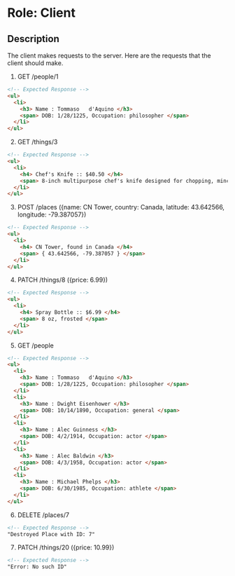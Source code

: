 # Role: Client

## Description
The client makes requests to the server. Here are the requests that the client should make.

1. GET /people/1

  ```html
  <!-- Expected Response -->
  <ul>
    <li>
      <h3> Name : Tommaso	d'Aquino </h3>
      <span> DOB: 1/28/1225, Occupation: philosopher </span>
    </li>
  </ul>
  ```

2. GET /things/3

  ```html
  <!-- Expected Response -->
  <ul>
    <li>
      <h4> Chef's Knife :: $40.50 </h4>
      <span> 8-inch multipurpose chef's knife designed for chopping, mincing, slicing, and dicing </span>
    </li>
  </ul>
  ```

3. POST /places ({name: CN Tower, country: Canada, latitude: 43.642566, longitude: -79.387057})

  ```html
  <!-- Expected Response -->
  <ul>
    <li>
      <h4> CN Tower, found in Canada </h4>
      <span> { 43.642566, -79.387057 } </span>
    </li>
  </ul>
  ```

4. PATCH /things/8 ({price: 6.99})

  ```html
  <!-- Expected Response -->
  <ul>
    <li>
      <h4> Spray Bottle :: $6.99 </h4>
      <span> 8 oz, frosted </span>
    </li>
  </ul>
  ```

5. GET /people

  ```html
  <!-- Expected Response -->
  <ul>
    <li>
      <h3> Name : Tommaso	d'Aquino </h3>
      <span> DOB: 1/28/1225, Occupation: philosopher </span>
    </li>
    <li>
      <h3> Name : Dwight Eisenhower </h3>
      <span> DOB: 10/14/1890, Occupation: general </span>
    </li>
    <li>
      <h3> Name : Alec Guinness </h3>
      <span> DOB: 4/2/1914, Occupation: actor </span>
    </li>
    <li>
      <h3> Name : Alec Baldwin </h3>
      <span> DOB: 4/3/1958, Occupation: actor </span>
    </li>
    <li>
      <h3> Name : Michael Phelps </h3>
      <span> DOB: 6/30/1985, Occupation: athlete </span>
    </li>
  </ul>
  ```

6. DELETE /places/7

  ```html
  <!-- Expected Response -->
  "Destroyed Place with ID: 7"
  ```

7. PATCH /things/20 ({price: 10.99})

  ```html
  <!-- Expected Response -->
  "Error: No such ID"
  ```
